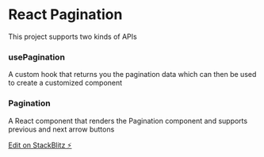# React Pagination

This project supports two kinds of APIs

### usePagination

A custom hook that returns you the pagination data which can then be used to create a customized component 

### Pagination

A React component that renders the Pagination component and supports previous and next arrow buttons

[Edit on StackBlitz ⚡️](https://stackblitz.com/edit/react-1zaeqk)

